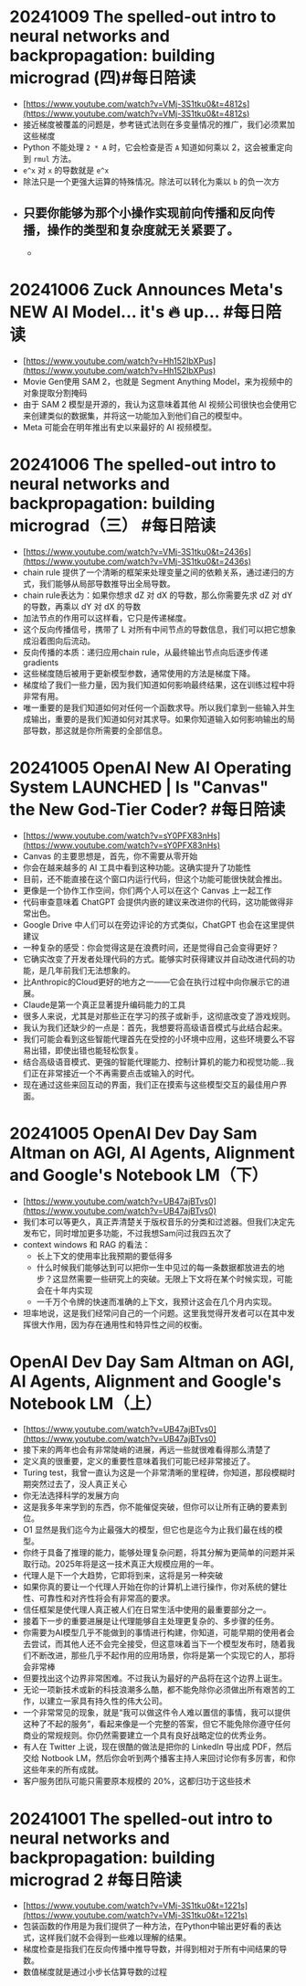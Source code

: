 # 20241009 The spelled-out intro to neural networks and backpropagation: building micrograd (四)#每日陪读
+ [https://www.youtube.com/watch?v=VMj-3S1tku0&t=4812s](https://www.youtube.com/watch?v=VMj-3S1tku0&t=4812s)
+ 接近梯度被覆盖的问题是，参考链式法则在多变量情况的推广，我们必须累加这些梯度
+ Python 不能处理 `2 * A` 时，它会检查是否 `A` 知道如何乘以 2，这会被重定向到 `rmul` 方法。
+ `e^x` 对 `x` 的导数就是 `e^x`
+ 除法只是一个更强大运算的特殊情况。除法可以转化为乘以 `b` 的负一次方
+ 只要你能够为那个小操作实现前向传播和反向传播，操作的类型和复杂度就无关紧要了。
    - 
    - 

# 20241006 Zuck Announces Meta's NEW AI Model... it's 🔥 up... #每日陪读
+ [https://www.youtube.com/watch?v=Hh152IbXPus](https://www.youtube.com/watch?v=Hh152IbXPus)
+ Movie Gen使用 SAM 2，也就是 Segment Anything Model，来为视频中的对象提取分割掩码
+ 由于 SAM 2 模型是开源的，我认为这意味着其他 AI 视频公司很快也会使用它来创建类似的数据集，并将这一功能加入到他们自己的模型中。
+ Meta 可能会在明年推出有史以来最好的 AI 视频模型。

# 20241006 The spelled-out intro to neural networks and backpropagation: building micrograd（三） #每日陪读
+ [https://www.youtube.com/watch?v=VMj-3S1tku0&t=2436s](https://www.youtube.com/watch?v=VMj-3S1tku0&t=2436s)
+ chain rule 提供了一个清晰的框架来处理变量之间的依赖关系，通过递归的方式，我们能够从局部导数推导出全局导数。
+ chain rule表达为：如果你想求 dZ 对 dX 的导数，那么你需要先求 dZ 对 dY 的导数，再乘以 dY 对 dX 的导数
+ 加法节点的作用可以这样看，它只是传递梯度。
+ 这个反向传播信号，携带了 L 对所有中间节点的导数信息，我们可以把它想象成沿着图向后流动。
+ 反向传播的本质：递归应用chain rule，从最终输出节点向后逐步传递gradients
+ 这些梯度随后被用于更新模型参数，通常使用的方法是梯度下降。
+ 梯度给了我们一些力量，因为我们知道如何影响最终结果，这在训练过程中将非常有用。
+ 唯一重要的是我们知道如何对任何一个函数求导。所以我们拿到一些输入并生成输出，重要的是我们知道如何对其求导。如果你知道输入如何影响输出的局部导数，那这就是你所需要的全部信息。

# 20241005 OpenAI New AI Operating System LAUNCHED | Is "Canvas" the New God-Tier Coder? #每日陪读
+ [https://www.youtube.com/watch?v=sY0PFX83nHs](https://www.youtube.com/watch?v=sY0PFX83nHs)
+ Canvas 的主要思想是，首先，你不需要从零开始
+ 你会在越来越多的 AI 工具中看到这种功能。这确实提升了功能性
+ 目前，还不能直接在这个窗口内运行代码，但这个功能可能很快就会推出。
+ 更像是一个协作工作空间，你们两个人可以在这个 Canvas 上一起工作
+ 代码审查意味着 ChatGPT 会提供内嵌的建议来改进你的代码，这功能做得非常出色。
+ Google Drive 中人们可以在旁边评论的方式类似，ChatGPT 也会在这里提供建议
+ 一种复杂的感受：你会觉得这是在浪费时间，还是觉得自己会变得更好？
+ 它确实改变了开发者处理代码的方式。能够实时获得建议并自动改进代码的功能，是几年前我们无法想象的。
+ 比Anthropic的Cloud更好的地方之一——它会在执行过程中向你展示它的进展。
+ Claude是第一个真正显著提升编码能力的工具
+ 很多人来说，尤其是对那些正在学习的孩子或新手，这彻底改变了游戏规则。
+ 我认为我们还缺少的一点是：首先，我想要将高级语音模式与此结合起来。
+ 我们可能会看到这些智能代理首先在受控的小环境中应用，这些环境要么不容易出错，即使出错也能轻松恢复。
+ 结合高级语音模式、更强的智能代理能力、控制计算机的能力和视觉功能…我们正在非常接近一个不再需要点击或输入的时代。
+ 现在通过这些来回互动的界面，我们正在摸索与这些模型交互的最佳用户界面。





# 20241005 OpenAI Dev Day Sam Altman on AGI, AI Agents, Alignment and Google's Notebook LM（下）
+ [https://www.youtube.com/watch?v=UB47ajBTvs0](https://www.youtube.com/watch?v=UB47ajBTvs0)
+ 我们本可以等更久，真正弄清楚关于版权音乐的分类和过滤器。但我们决定先发布它，同时增加更多功能，不过我想Sam问过我四五次了
+ context windows 和 RAG 的看法：
    - 长上下文的使用率比我预期的要低得多
    - 什么时候我们能够达到可以把你一生中见过的每一条数据都放进去的地步？这显然需要一些研究上的突破。无限上下文将在某个时候实现，可能会在十年内实现
    - 一千万个令牌的快速而准确的上下文，我预计这会在几个月内实现。
+ 坦率地说，这是我们经常问自己的一个问题。这里我觉得开发者可以在其中发挥很大作用，因为存在通用性和特异性之间的权衡。

# OpenAI Dev Day Sam Altman on AGI, AI Agents, Alignment and Google's Notebook LM（上）
+ [https://www.youtube.com/watch?v=UB47ajBTvs0](https://www.youtube.com/watch?v=UB47ajBTvs0)
+ 接下来的两年也会有非常陡峭的进展，再远一些就很难看得那么清楚了
+ 定义真的很重要，定义的重要性意味着我们可能已经非常接近了。
+ Turing test，我曾一直认为这是一个非常清晰的里程碑，你知道，那段模糊时期突然过去了，没人真正关心
+ 你无法选择科学的发展方向
+ 这是我多年来学到的东西，你不能催促突破，但你可以让所有正确的要素到位。
+ O1 显然是我们迄今为止最强大的模型，但它也是迄今为止我们最在线的模型。
+ 你终于具备了推理的能力，能够处理复杂问题，将其分解为更简单的问题并采取行动。2025年将是这一技术真正大规模应用的一年。
+ 代理人是下一个大趋势，它即将到来，这将是另一种突破
+ 如果你真的要让一个代理人开始在你的计算机上进行操作，你对系统的健壮性、可靠性和对齐性将会有非常高的要求。
+ 信任框架是使代理人真正被人们在日常生活中使用的最重要部分之一。
+ 接着下一步的重要进展是让代理能够自主处理更复杂的、多步骤的任务。
+ 你需要为AI模型几乎不能做到的事情进行构建，你知道，可能早期的使用者会去尝试，而其他人还不会完全接受，但这意味着当下一个模型发布时，随着我们不断改进，那些几乎不起作用的应用场景，你将是第一个实现它的人，那将会非常棒
+ 但要找出这个边界非常困难。不过我认为最好的产品将在这个边界上诞生。
+ 无论一项新技术或新的科技浪潮多么酷，都不能免除你必须做出所有艰苦的工作，以建立一家具有持久性的伟大公司。
+ 一个非常常见的现象，就是“我可以做这件令人难以置信的事情，我可以提供这种了不起的服务”，看起来像是一个完整的答案，但它不能免除你遵守任何商业的常规规则。你仍然需要建立一个具有良好战略定位的优秀业务。
+ 有人在 Twitter 上说，现在很酷的做法是把你的 LinkedIn 导出成 PDF，然后交给 Notbook LM，然后你会听到两个播客主持人来回讨论你有多厉害，和你这些年来的所有成就。
+ 客户服务团队可能只需要原本规模的 20%，这都归功于这些技术

# 20241001 The spelled-out intro to neural networks and backpropagation: building micrograd  2 #每日陪读
+ [https://www.youtube.com/watch?v=VMj-3S1tku0&t=1221s](https://www.youtube.com/watch?v=VMj-3S1tku0&t=1221s)
+ 包装函数的作用是为我们提供了一种方法，在Python中输出更好看的表达式，这样我们就不会得到一些难以理解的结果。
+ 梯度检查是指我们在反向传播中推导导数，并得到相对于所有中间结果的导数。
+ 数值梯度就是通过小步长估算导数的过程


